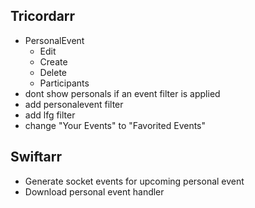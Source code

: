 Tricordarr
----------
* PersonalEvent
  * Edit
  * Create
  * Delete
  * Participants
* dont show personals if an event filter is applied
* add personalevent filter
* add lfg filter
* change "Your Events" to "Favorited Events"

Swiftarr
--------
* Generate socket events for upcoming personal event
* Download personal event handler
